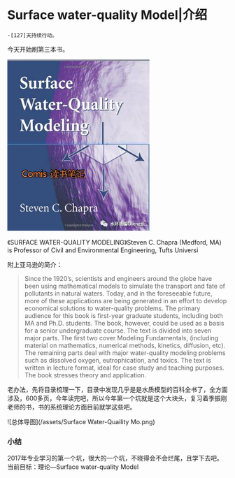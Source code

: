 
# Surface water-quality Model|介绍

```
·[127]天持续行动。
```

今天开始刷第三本书。

![封面](/assets/封面.png)

《SURFACE WATER-QUALITY MODELING》Steven C. Chapra (Medford, MA) is Professor of Civil and Environmental Engineering, Tufts Universi




附上亚马逊的简介：
> Since the 1920’s, scientists and engineers around the globe have been using mathematical models to simulate the transport and fate of pollutants in natural waters. Today, and in the foreseeable future, more of these applications are being generated in an effort to develop economical solutions to water-quality problems.
> The primary audience for this book is first-year graduate students, including both MA and Ph.D. students. The book, however, could be used as a basis for a senior undergraduate course. The text is divided into seven major parts. The first two cover Modeling Fundamentals, (including material on mathematics, numerical methods, kinetics, diffusion, etc). The remaining parts deal with major water-quality modeling problems such as dissolved oxygen, eutrophication, and toxics. The text is written in lecture format, ideal for case study and teaching purposes. The book stresses theory and application.
> 
> 

老办法，先将目录梳理一下，目录中发现几乎是是水质模型的百科全书了，全方面涉及，600多页，今年读完吧，所以今年第一个坑就是这个大块头，复习着季振刚老师的书，书的系统理论方面目前就学这些吧。


![总体导图](/assets/Surface Water-Quaility Mo.png)



### 小结

2017年专业学习的第一个坑，很大的一个坑，不晓得会不会烂尾，且学下去吧。
当前目标：理论—Surface water-quality Model



